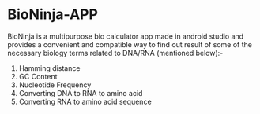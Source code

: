 # BioNinja-APP
BioNinja is a multipurpose bio calculator app made in android studio and provides a convenient and compatible  way to find out result of some of the necessary biology terms related to DNA/RNA (mentioned below):-

1. Hamming distance
2. GC Content 
3. Nucleotide Frequency
4. Converting DNA to RNA to amino acid
5. Converting RNA to amino acid sequence
